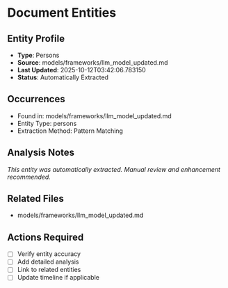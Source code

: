 # Document Entities

## Entity Profile
- **Type**: Persons
- **Source**: models/frameworks/llm_model_updated.md
- **Last Updated**: 2025-10-12T03:42:06.783150
- **Status**: Automatically Extracted

## Occurrences
- Found in: models/frameworks/llm_model_updated.md
- Entity Type: persons
- Extraction Method: Pattern Matching

## Analysis Notes
*This entity was automatically extracted. Manual review and enhancement recommended.*

## Related Files
- models/frameworks/llm_model_updated.md

## Actions Required
- [ ] Verify entity accuracy
- [ ] Add detailed analysis
- [ ] Link to related entities
- [ ] Update timeline if applicable
